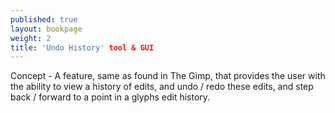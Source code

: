 ```yaml
---
published: true
layout: bookpage
weight: 2
title: 'Undo History' tool & GUI
---
```


Concept - A feature, same as found in The Gimp, that provides the user with the ability to view a history of edits, and undo / redo these edits, and step back / forward to a point in a glyphs edit history.

<img src="img/und0-history-1.png" alt="">

<img src="img/und0-history-2.png" alt="">